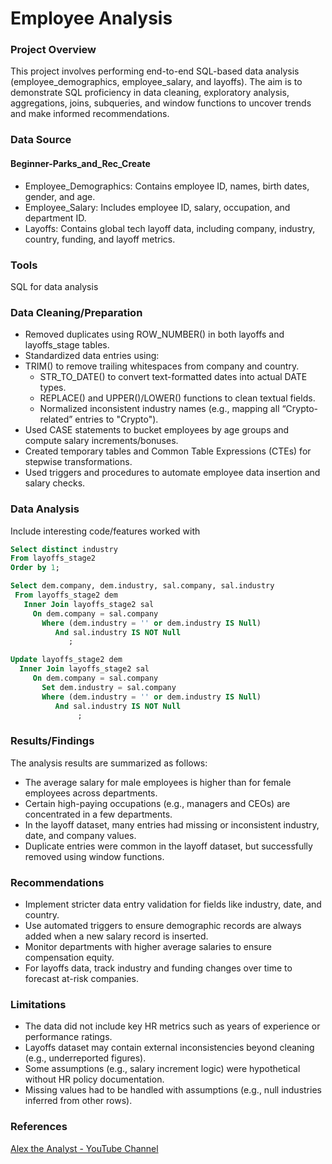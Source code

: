 # Employee Analysis

### Project Overview
This project involves performing end-to-end SQL-based data analysis (employee_demographics, employee_salary, and layoffs). The aim is to demonstrate SQL proficiency in data cleaning, exploratory analysis, aggregations, joins, subqueries, and window functions to uncover trends and make informed recommendations.

### Data Source
#### Beginner-Parks_and_Rec_Create
- Employee_Demographics: Contains employee ID, names, birth dates, gender, and age.
- Employee_Salary: Includes employee ID, salary, occupation, and department ID.
- Layoffs: Contains global tech layoff data, including company, industry, country, funding, and layoff metrics.

### Tools
SQL for data analysis

### Data Cleaning/Preparation
- Removed duplicates using ROW_NUMBER() in both layoffs and layoffs_stage tables.
- Standardized data entries using:
- TRIM() to remove trailing whitespaces from company and country.
   - STR_TO_DATE() to convert text-formatted dates into actual DATE types.
   - REPLACE() and UPPER()/LOWER() functions to clean textual fields.
   - Normalized inconsistent industry names (e.g., mapping all “Crypto-related” entries to "Crypto").
- Used CASE statements to bucket employees by age groups and compute salary increments/bonuses.
- Created temporary tables and Common Table Expressions (CTEs) for stepwise transformations.
- Used triggers and procedures to automate employee data insertion and salary checks.

### Data Analysis
Include interesting code/features worked with
```sql
Select distinct industry
From layoffs_stage2
Order by 1;

Select dem.company, dem.industry, sal.company, sal.industry
 From layoffs_stage2 dem
   Inner Join layoffs_stage2 sal
     On dem.company = sal.company
       Where (dem.industry = '' or dem.industry IS Null)
		  And sal.industry IS NOT Null
             ;

Update layoffs_stage2 dem
  Inner Join layoffs_stage2 sal
     On dem.company = sal.company
       Set dem.industry = sal.company
       Where (dem.industry = '' or dem.industry IS Null)
		  And sal.industry IS NOT Null
               ;
```

### Results/Findings
The analysis results are summarized as follows:
- The average salary for male employees is higher than for female employees across departments.
- Certain high-paying occupations (e.g., managers and CEOs) are concentrated in a few departments.
- In the layoff dataset, many entries had missing or inconsistent industry, date, and company values.
- Duplicate entries were common in the layoff dataset, but successfully removed using window functions.

### Recommendations
- Implement stricter data entry validation for fields like industry, date, and country.
- Use automated triggers to ensure demographic records are always added when a new salary record is inserted.
- Monitor departments with higher average salaries to ensure compensation equity.
- For layoffs data, track industry and funding changes over time to forecast at-risk companies.

### Limitations
- The data did not include key HR metrics such as years of experience or performance ratings.
- Layoffs dataset may contain external inconsistencies beyond cleaning (e.g., underreported figures).
- Some assumptions (e.g., salary increment logic) were hypothetical without HR policy documentation.
- Missing values had to be handled with assumptions (e.g., null industries inferred from other rows).

### References
[Alex the Analyst - YouTube Channel](https://www.youtube.com/watch?v=OT1RErkfLNQ&list=PL9PrwgRNlv62OiqVlASto1N4cAQRg60dr&index=22&pp=gAQBiAQB)








